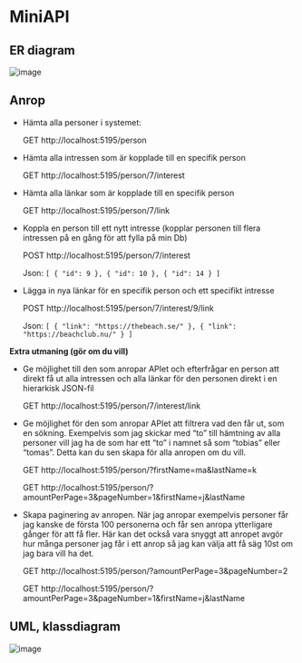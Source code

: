 # MiniAPI


## ER diagram

![image](https://github.com/Magdagasikara/MiniAPI/assets/146171382/e051c51e-6da5-4553-9464-d3d44a079dcd)


## Anrop

- Hämta alla personer i systemet:

  GET http://localhost:5195/person
 
- Hämta alla intressen som är kopplade till en specifik person

  GET http://localhost:5195/person/7/interest 

- Hämta alla länkar som är kopplade till en specifik person

  GET http://localhost:5195/person/7/link

- Koppla en person till ett nytt intresse (kopplar personen till flera intressen på en gång för att fylla på min Db)

  POST http://localhost:5195/person/7/interest

  Json: `[ { "id": 9 }, { "id": 10 }, { "id": 14 } ]`
 
- Lägga in nya länkar för en specifik person och ett specifikt intresse

  POST http://localhost:5195/person/7/interest/9/link

  Json: `[ { "link": "https://thebeach.se/" }, { "link": "https://beachclub.nu/" } ]`

 
**Extra utmaning (gör om du vill)**

- Ge möjlighet till den som anropar APIet och efterfrågar en person att direkt få ut alla intressen och alla länkar för den personen direkt i en hierarkisk JSON-fil

  GET http://localhost:5195/person/7/interest/link

- Ge möjlighet för den som anropar APIet att filtrera vad den får ut, som en sökning. Exempelvis som jag skickar med “to” till hämtning av alla personer vill jag ha de som har ett “to” i namnet så som “tobias” eller “tomas”. Detta kan du sen skapa för alla anropen om du vill.

  GET http://localhost:5195/person/?firstName=ma&lastName=k

  GET http://localhost:5195/person/?amountPerPage=3&pageNumber=1&firstName=j&lastName

- Skapa paginering av anropen. När jag anropar exempelvis personer får jag kanske de första 100 personerna och får sen anropa ytterligare gånger för att få fler. Här kan det också vara snyggt att anropet avgör hur många personer jag får i ett anrop så jag kan välja att få säg 10st om jag bara vill ha det.

  GET http://localhost:5195/person/?amountPerPage=3&pageNumber=2

  GET http://localhost:5195/person/?amountPerPage=3&pageNumber=1&firstName=j&lastName


## UML, klassdiagram

![image](https://github.com/Magdagasikara/MiniAPI/assets/146171382/969084b4-09f0-4417-8cd0-dc901e16a0b9)
